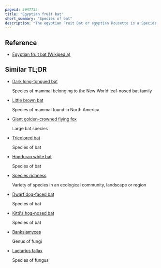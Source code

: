 ```yaml
---
pageid: 3947733
title: "Egyptian fruit bat"
short_summary: "Species of bat"
description: "The egyptian Fruit Bat or egyptian Rousette is a Species of Megabat that is found in the indian Subcontinent the middle east the Mediterranean and Africa. It is one of three Rousettus Species with an african-malagasy Range, though the only Species of its Genus found on continental Africa. The common Ancestor of the three Species colonized the Region in the late Pliocene or early Pliistocene. The Species is traditionally divided into six Subspecies. It is considered a medium-sized Megabat, with Adults weighing 80–170 G and possessing Wingspans of approximately 60 Cm. Individuals are dark brown or grayish brown with their Undersides lighter than their Backs."
---
```


## Reference

- [Egyptian fruit bat (Wikipedia)](https://en.wikipedia.org/?curid=3947733)

## Similar TL;DR

- [Dark long-tongued bat](/tldr/en/dark-long-tongued-bat)

  Species of mammal belonging to the New World leaf-nosed bat family

- [Little brown bat](/tldr/en/little-brown-bat)

  Species of mammal found in North America

- [Giant golden-crowned flying fox](/tldr/en/giant-golden-crowned-flying-fox)

  Large bat species

- [Tricolored bat](/tldr/en/tricolored-bat)

  Species of bat

- [Honduran white bat](/tldr/en/honduran-white-bat)

  Species of bat

- [Species richness](/tldr/en/species-richness)

  Variety of species in an ecological community, landscape or region

- [Dwarf dog-faced bat](/tldr/en/dwarf-dog-faced-bat)

  Species of bat

- [Kitti's hog-nosed bat](/tldr/en/kittis-hog-nosed-bat)

  Species of bat

- [Banksiamyces](/tldr/en/banksiamyces)

  Genus of fungi

- [Lactarius fallax](/tldr/en/lactarius-fallax)

  Species of fungus
